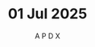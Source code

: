 ---
layout: post
title: "01 Jul 2025"
author: "A P D X"
categories: facts
tags: [moto]
image: DJI_20250701202011_0031_D.MP4_snapshot_00.33.031.png
thumbnail: DJI_20250701202011_0031_D.MP4_snapshot_00.33.031.jpg
---